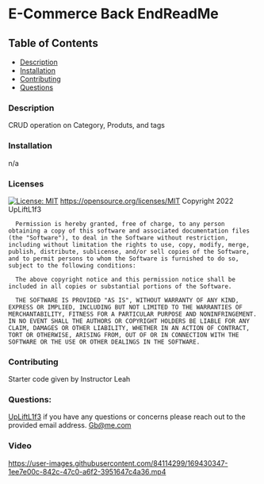 # E-Commerce Back EndReadMe

  ## Table of Contents
  - [Description](#Description)
  - [Installation](#Installation)
  - [Contributing](#Contributing)
  - [Questions](#Questions)
  
  ### Description
  CRUD operation on Category, Produts, and tags
  
  ### Installation
  n/a
  
  ### Licenses
  [![License: MIT](https://img.shields.io/badge/License-MIT-yellow.svg)](https://opensource.org/licenses/MIT)
  https://opensource.org/licenses/MIT
  Copyright 2022 UpLiftL1f3

      Permission is hereby granted, free of charge, to any person obtaining a copy of this software and associated documentation files (the "Software"), to deal in the Software without restriction, including without limitation the rights to use, copy, modify, merge, publish, distribute, sublicense, and/or sell copies of the Software, and to permit persons to whom the Software is furnished to do so, subject to the following conditions:
      
      The above copyright notice and this permission notice shall be included in all copies or substantial portions of the Software.
      
      THE SOFTWARE IS PROVIDED "AS IS", WITHOUT WARRANTY OF ANY KIND, EXPRESS OR IMPLIED, INCLUDING BUT NOT LIMITED TO THE WARRANTIES OF MERCHANTABILITY, FITNESS FOR A PARTICULAR PURPOSE AND NONINFRINGEMENT. IN NO EVENT SHALL THE AUTHORS OR COPYRIGHT HOLDERS BE LIABLE FOR ANY CLAIM, DAMAGES OR OTHER LIABILITY, WHETHER IN AN ACTION OF CONTRACT, TORT OR OTHERWISE, ARISING FROM, OUT OF OR IN CONNECTION WITH THE SOFTWARE OR THE USE OR OTHER DEALINGS IN THE SOFTWARE.
  
  ### Contributing
  Starter code given by Instructor Leah
  
  ### Questions: 
  [ UpLiftL1f3](https://github.com/UpLiftL1f3)
  if you have any questions or concerns please reach out to the provided email address.
  Gb@me.com

  ### Video
https://user-images.githubusercontent.com/84114299/169430347-1ee7e00c-842c-47c0-a6f2-3951647c4a36.mp4


  
  
